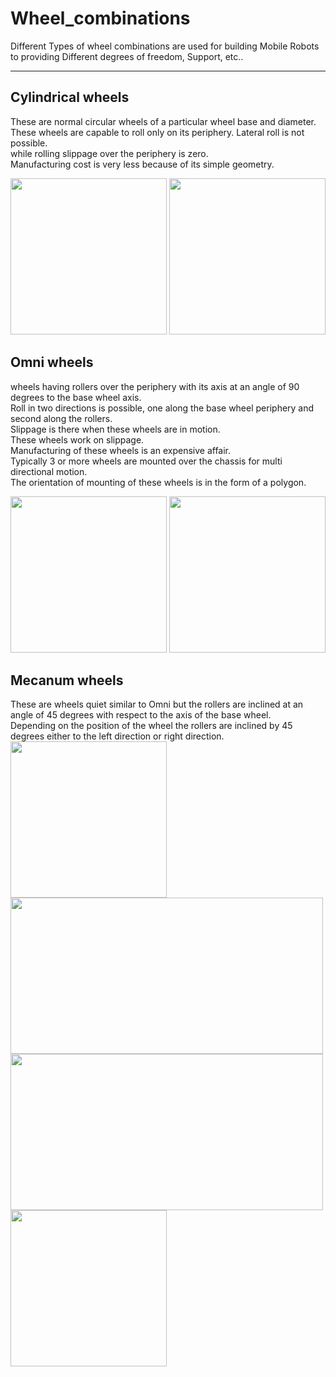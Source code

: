 # Wheel_combinations

Different Types of wheel combinations are used for building Mobile Robots to
providing Different degrees of freedom, Support, etc..

-----
## Cylindrical wheels

These are normal circular wheels of a particular wheel base and diameter.</br>
These wheels are capable to roll only on its periphery. Lateral roll is not possible.</br>
while rolling slippage over the periphery is zero. </br>
Manufacturing cost is very less because of its simple geometry.</br>

<img src ="https://user-images.githubusercontent.com/90817926/193019651-dd265e63-a357-4c07-8070-3081c60ac4db.jpg" width="250" height="250"> <img src ="https://user-images.githubusercontent.com/90817926/193019660-ee951828-143e-4637-a59f-f041f9c5e079.jpg" width="250" height="250">

## Omni wheels

wheels having rollers over the periphery with its axis at an angle of 90 degrees to the base wheel axis.</br>
Roll in two directions is possible, one along the base wheel periphery and second along the rollers.</br>
Slippage is there when these wheels are in motion. </br>
These wheels work on slippage.</br>
Manufacturing of these wheels is an expensive affair.</br>
Typically 3 or more wheels are mounted over the chassis for multi directional motion.</br>
The orientation of mounting of these wheels is in the form of a polygon.</br>

<img src ="https://user-images.githubusercontent.com/90817926/193021945-cedcceb0-f06b-4348-8474-16573c6fdbbe.jpg" width="250" height="250"> <img src ="https://user-images.githubusercontent.com/90817926/193021979-fc09b6ca-1845-4084-842e-e7cb19b2312f.jpg" width="250" height="250">


## Mecanum wheels

These are wheels quiet similar to Omni but the rollers are inclined at an angle of 45 degrees with respect to the axis of the base wheel.</br>
Depending on the position of the wheel the rollers are inclined by 45 degrees either to the left direction or right direction.</br>
<img src ="https://user-images.githubusercontent.com/90817926/193022941-502e38e9-234d-4e68-93d7-2df7a0035cf7.jpg" width="250" height="250"> <img src ="https://user-images.githubusercontent.com/90817926/193023006-23f9309c-02e8-4e99-9aa3-a96cf0ccf48b.png" width="500" height="250"> <img src ="https://user-images.githubusercontent.com/90817926/193023017-dd17d141-a611-4c06-95d5-66ef256d626f.png" width="500" height="250"><img src ="https://user-images.githubusercontent.com/90817926/193023023-e10ea16d-0779-44d7-9eaf-238b8540472c.png" width="250" height="250">


